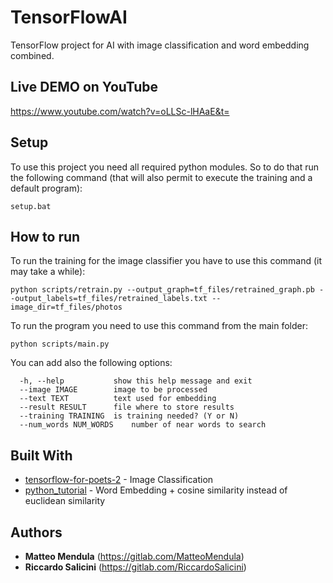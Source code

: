 # TensorFlowAI
TensorFlow project for AI with image classification and word embedding combined.

## Live DEMO on YouTube
https://www.youtube.com/watch?v=oLLSc-lHAaE&t=

## Setup
To use this project you need all required python modules. So to do that run the following command (that will also permit to execute the training and a default program):

```
setup.bat
```

## How to run
To run the training for the image classifier you have to use this command (it may take a while):

```
python scripts/retrain.py --output_graph=tf_files/retrained_graph.pb --output_labels=tf_files/retrained_labels.txt --image_dir=tf_files/photos
```

To run the program you need to use this command from the main folder:

```
python scripts/main.py
```

You can add also the following options:
```
  -h, --help           show this help message and exit
  --image IMAGE        image to be processed
  --text TEXT          text used for embedding
  --result RESULT      file where to store results
  --training TRAINING  is training needed? (Y or N)
  --num_words NUM_WORDS    number of near words to search
```

## Built With
* [tensorflow-for-poets-2](https://github.com/googlecodelabs/tensorflow-for-poets-2) - Image Classification
* [python_tutorial](https://github.com/minsuk-heo/python_tutorial/blob/master/data_science/nlp/word2vec_tensorflow.ipynb) - Word Embedding + cosine similarity instead of euclidean similarity
## Authors
* **Matteo Mendula** (https://gitlab.com/MatteoMendula)
* **Riccardo Salicini** (https://gitlab.com/RiccardoSalicini)
